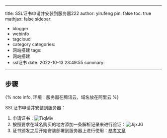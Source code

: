 <!--
 * @Author: cvenwu cvenwu@tencent.com
 * @Date: 2022-10-13 23:49:55
 * @LastEditors: cvenwu cvenwu@tencent.com
 * @LastEditTime: 2022-11-24 23:04:18
 * @FilePath: /sivanWu0222.github.io/source/_posts/SSL证书申请并安装到服务器.md
 * @Description: 
 * 
 * Copyright (c) 2022 by cvenwu cvenwu@tencent.com, All Rights Reserved. 
-->
---
title: SSL证书申请并安装到服务器222
author: yirufeng
pin: false
toc: true
mathjax: false
sidebar:
  - blogger
  - webinfo
  - tagcloud
  - category
categories:
  - 网站搭建
tags:
  - 网站搭建
  - ssl证书
date: 2022-10-13 23:49:55
summary:
---


## 步骤

{% note info, 环境：服务器在腾讯云，域名放在阿里云 %}

SSL证书申请并安装到服务器：
1. 申请证书：![TiqMiv](https://cdn.jsdelivr.net/gh/sivanWu0222/ImageHosting@master/uPic/TiqMiv.png)
2. 按照要求在域名购买的地方添加一条解析记录来进行验证：![JijxJG](https://cdn.jsdelivr.net/gh/sivanWu0222/ImageHosting@master/uPic/JijxJG.png)
3. 证书颁发之后开始安装部署到服务器上进行使用：[参考文章](https://cloud.tencent.com/document/product/400/4143)

<!-- more -->
